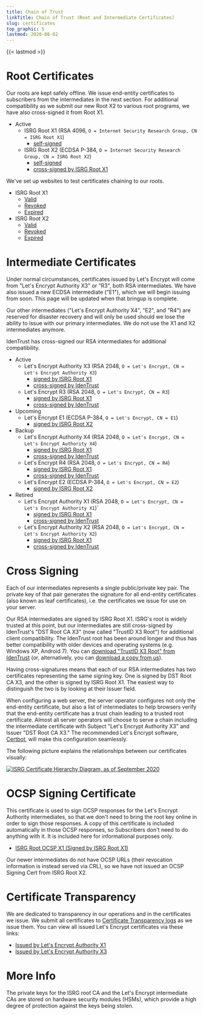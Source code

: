 ```yaml
---
title: Chain of Trust
linkTitle: Chain of Trust (Root and Intermediate Certificates)
slug: certificates
top_graphic: 5
lastmod: 2020-08-02
---
```


{{< lastmod >}}

# Root Certificates

Our roots are kept safely offline. We issue end-entity certificates to subscribers from the intermediates in the next section.
For additional compatibility as we submit our new Root X2 to various root programs, we have also cross-signed it from Root X1.

* Active
  * ISRG Root X1 (RSA 4096, `O = Internet Security Research Group, CN = ISRG Root X1`)
    * [self-signed](/certs/isrgrootx1.pem.txt)
  * ISRG Root X2 (ECDSA P-384, `O = Internet Security Research Group, CN = ISRG Root X2`)
    * [self-signed](/certs/isrg-root-x2.pem.txt)
    * [cross-signed by ISRG Root X1](/certs/isrg-root-x2-cross-signed.pem.txt)

We've set up websites to test certificates chaining to our roots.

* ISRG Root X1
  * [Valid](https://valid-isrgrootx1.letsencrypt.org/)
  * [Revoked](https://revoked-isrgrootx1.letsencrypt.org/)
  * [Expired](https://expired-isrgrootx1.letsencrypt.org/)
* ISRG Root X2
  * [Valid](https://valid-isrgrootx2.letsencrypt.org/)
  * [Revoked](https://revoked-isrgrootx2.letsencrypt.org/)
  * [Expired](https://expired-isrgrootx2.letsencrypt.org/)

# Intermediate Certificates

Under normal circumstances, certificates issued by Let's Encrypt will come from "Let's Encrypt Authority X3" or "R3", both RSA intermediates.
We have also issued a new ECDSA intermediate ("E1"), which we will begin issuing from soon. This page will be updated when that bringup is complete.

Our other intermediates ("Let's Encrypt Authority X4", "E2", and "R4") are reserved for disaster recovery and will only be used should we lose the ability to issue with our primary intermediates.
We do not use the X1 and X2 intermediates anymore.

IdenTrust has cross-signed our RSA intermediates for additional compatibility.

* Active
  * Let's Encrypt Authority X3 (RSA 2048, `O = Let's Encrypt, CN = Let's Encrypt Authority X3`)
    * [signed by ISRG Root X1](/certs/letsencryptauthorityx3.pem.txt)
    * [cross-signed by IdenTrust](/certs/lets-encrypt-x3-cross-signed.pem.txt)
  * Let's Encrypt R3 (RSA 2048, `O = Let's Encrypt, CN = R3`)
    * [signed by ISRG Root X1](/certs/lets-encrypt-r3.pem.txt)
    * [cross-signed by IdenTrust](/certs/lets-encrypt-r3-cross-signed.pem.txt)
* Upcoming
  * Let's Encrypt E1 (ECDSA P-384, `O = Let's Encrypt, CN = E1`)
    * [signed by ISRG Root X2](/certs/lets-encrypt-e1.pem.txt)
* Backup
  * Let's Encrypt Authority X4 (RSA 2048, `O = Let's Encrypt, CN = Let's Encrypt Authority X4`)
    * [signed by ISRG Root X1](/certs/letsencryptauthorityx3.pem.txt)
    * [cross-signed by IdenTrust](/certs/lets-encrypt-x4-cross-signed.pem.txt)
  * Let's Encrypt R4 (RSA 2048, `O = Let's Encrypt, CN = R4`)
    * [signed by ISRG Root X1](/certs/lets-encrypt-r4.pem.txt)
    * [cross-signed by IdenTrust](/certs/lets-encrypt-r4-cross-signed.pem.txt)
  * Let's Encrypt E2 (ECDSA P-384, `O = Let's Encrypt, CN = E2`)
    * [signed by ISRG Root X2](/certs/lets-encrypt-e2.pem.txt)
* Retired
  * Let's Encrypt Authority X1 (RSA 2048, `O = Let's Encrypt, CN = Let's Encrypt Authority X1`)`
    * [signed by ISRG Root X1](/certs/letsencryptauthorityx1.pem.txt)
    * [cross-signed by IdenTrust](/certs/lets-encrypt-x1-cross-signed.pem.txt)
  * Let's Encrypt Authority X2 (RSA 2048, `O = Let's Encrypt, CN = Let's Encrypt Authority X2`)
    * [signed by ISRG Root X1](/certs/letsencryptauthorityx2.pem.txt)
    * [cross-signed by IdenTrust](/certs/lets-encrypt-x2-cross-signed.pem.txt)

# Cross Signing

Each of our intermediates represents a single public/private
key pair. The private key of that pair generates the signature for all end-entity
certificates (also known as leaf certificates), i.e. the certificates we issue
for use on your server.

Our RSA intermediates are signed by ISRG Root X1. ISRG's root is widely trusted at this
point, but our intermediates are still cross-signed by IdenTrust's "DST Root CA X3"
(now called "TrustID X3 Root") for additional client compatibility. The IdenTrust
root has been around longer and thus has better compatibility with older devices
and operating systems (e.g. Windows XP, Android 7). You can [download "TrustID X3 Root" from
IdenTrust](https://www.identrust.com/support/downloads) (or, alternatively,
you can [download a copy from us](/certs/trustid-x3-root.pem.txt)).

Having cross-signatures means that each of our RSA intermediates has two
certificates representing the same signing key. One is signed by DST Root
CA X3, and the other is signed by ISRG Root X1. The easiest way to distinguish
the two is by looking at their Issuer field.

When configuring a web server, the server operator configures not only the
end-entity certificate, but also a list of intermediates to help browsers verify
that the end-entity certificate has a trust chain leading to a trusted root
certificate. Almost all server operators will choose to serve a chain including
the intermediate certificate with Subject "Let's Encrypt Authority X3" and
Issuer "DST Root CA X3." The recommended Let's Encrypt software,
[Certbot](https://certbot.org), will make this configuration seamlessly.

The following picture explains the relationships between our certificates
visually:

[![ISRG Certificate Hierarchy Diagram, as of September 2020](/certs/isrg-hierarchy-2020.png)](/certs/isrg-hierarchy-2020.png)

# OCSP Signing Certificate

This certificate is used to sign OCSP responses for the Let's Encrypt Authority
intermediates, so that we don't need to bring the root key online in order to
sign those responses. A copy of this certificate is included automatically in
those OCSP responses, so Subscribers don't need to do anything with it. It is
included here for informational purposes only.

* [ISRG Root OCSP X1 (Signed by ISRG Root X1)](/certs/isrg-root-ocsp-x1.pem.txt)

Our newer intermediates do not have OCSP URLs (their revocation information is 
instead served via CRL), so we have not issued an OCSP Signing Cert from ISRG Root X2.

# Certificate Transparency

We are dedicated to transparency in our operations and in the certificates we
issue. We submit all certificates to [Certificate Transparency
logs](https://www.certificate-transparency.org/) as we issue them. You can view all
issued Let's Encrypt certificates via these links:

* [Issued by Let's Encrypt Authority X1](https://crt.sh/?Identity=%25&iCAID=7395)
* [Issued by Let's Encrypt Authority X3](https://crt.sh/?Identity=%25&iCAID=16418)

# More Info

The private keys for the ISRG root CA and the Let's Encrypt intermediate CAs are stored on hardware security modules (HSMs), which provide a high degree of protection against the keys being stolen.
